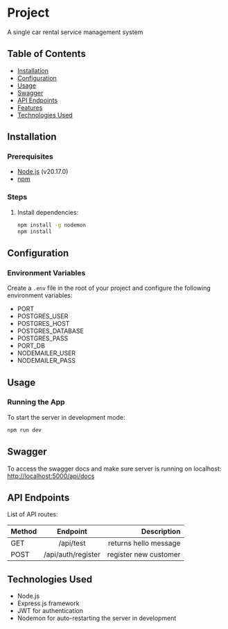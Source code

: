 # Project

A single car rental service management system

## Table of Contents
- [Installation](#installation)
- [Configuration](#configuration)
- [Usage](#usage)
- [Swagger](#swagger)
- [API Endpoints](#api-endpoints)
- [Features](#features)
- [Technologies Used](#technologies-used)


## Installation

### Prerequisites
- [Node.js](https://nodejs.org/en/) (v20.17.0)
- [npm](https://www.npmjs.com/)

### Steps
1. Install dependencies:
    ```bash
    npm install -g nodemon
    npm install
    ```

## Configuration

### Environment Variables
Create a `.env` file in the root of your project and configure the following environment variables:
* PORT
* POSTGRES_USER
* POSTGRES_HOST
* POSTGRES_DATABASE
* POSTGRES_PASS
* PORT_DB
* NODEMAILER_USER
* NODEMAILER_PASS


## Usage

### Running the App

To start the server in development mode:

```bash
npm run dev
```

## Swagger
To access the swagger docs and make sure server is running on localhost:
[http://localhost:5000/api/docs](http://localhost:5000/api/docs)

## API Endpoints
List of API routes:

| Method        | Endpoint                  | Description                                           |
| ------------- |:-------------------------:| -----------------------------------------------------:|
|    GET        |  /api/test                |  returns hello message                                |
|    POST       |  /api/auth/register       |  register new customer                                |



## Technologies Used
* Node.js
* Express.js framework
* JWT for authentication
* Nodemon for auto-restarting the server in development

